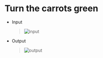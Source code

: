 # Turn the carrots green
- Input
  > ![input](https://user-images.githubusercontent.com/88179607/147852575-3246929b-7c9b-479f-ab9d-f5ca3049aff2.png)
- Output
  > ![output](https://user-images.githubusercontent.com/88179607/147852578-273b6515-4a63-49fa-9824-24b7763777c7.png)
